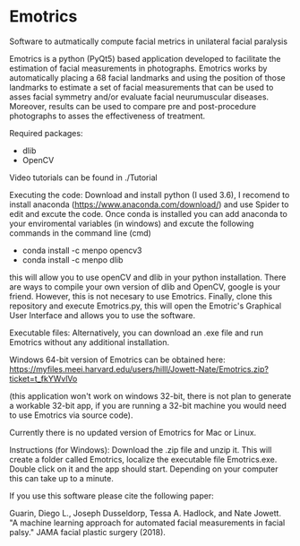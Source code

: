 # Emotrics
Software to autmatically compute facial metrics in unilateral facial paralysis

Emotrics is a python (PyQt5) based application developed to facilitate the estimation of facial measurements in photographs. 
Emotrics works by automatically placing a 68 facial landmarks and using the position of those landmarks to 
estimate a set of facial measurements that can be used to asses facial symmetry and/or evaluate facial neurumuscular diseases. 
Moreover, results can be used to compare pre and post-procedure photographs to asses the effectiveness of treatment. 

Required packages:
- dlib 
- OpenCV 

Video tutorials can be found in ./Tutorial

Executing the code:
Download and install python (I used 3.6), I recomend to install anaconda (https://www.anaconda.com/download/) and use Spider to edit and excute the code. Once conda is installed you can add anaconda to your enviromental variables (in windows) and excute the following commands in the command line (cmd)

- conda install -c menpo opencv3 
- conda install -c menpo dlib

this will allow you to use openCV and dlib in your python installation. There are ways to compile your own version of dlib and OpenCV, google is your friend. However, this is not necesary to use Emotrics. 
Finally, clone this repository and execute Emotrics.py, this will open the Emotric's Graphical User Interface and allows you to use the software. 

Executable files:
Alternatively, you can download an .exe file and run Emotrics without any additional installation. 

Windows 64-bit version of Emotrics can be obtained here:
https://myfiles.meei.harvard.edu/users/hilll/Jowett-Nate/Emotrics.zip?ticket=t_fkYWvlVo

(this application won't work on windows 32-bit, there is not plan to generate a workable 32-bit app, if you are running a 32-bit machine you would need to use Emotrics via source code). 

Currently there is no updated version of Emotrics for Mac or Linux. 

Instructions (for Windows):
Download the .zip file and unzip it. This will create a folder called Emotrics, localize the executable file Emotrics.exe. Double click on it and the app should start. Depending on your computer this can take up to a minute.  




If you use this software please cite the following paper:

Guarin, Diego L., Joseph Dusseldorp, Tessa A. Hadlock, and Nate Jowett. "A machine learning approach for automated facial measurements in facial palsy." JAMA facial plastic surgery (2018).
